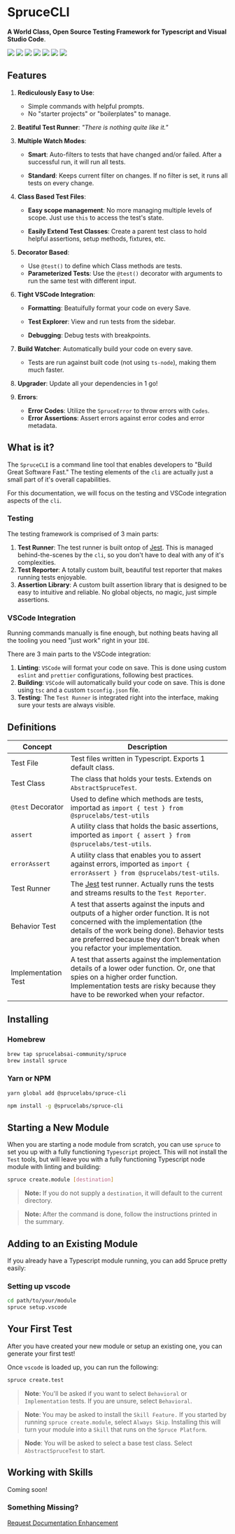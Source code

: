 # SpruceCLI

**A World Class, Open Source Testing Framework for Typescript and Visual Studio Code**. 

<div class="grid-buttons">
    <a href="https://github.com/sprucelabsai-community/spruce-cli-workspace"><img src="https://img.shields.io/github/last-commit/sprucelabsai-community/spruce-cli-workspace" /></a>
    <a href="https://github.com/sprucelabsai-community/spruce-cli-workspace"><img src="https://img.shields.io/circleci/build/github/sprucelabsai-community/spruce-cli-workspace" /></a>
    <a href="https://github.com/sprucelabsai-community/spruce-cli-workspace"><img src="https://img.shields.io/github/languages/top/sprucelabsai-community/spruce-cli-workspace" /></a>
    <a href="https://github.com/sprucelabsai-community/spruce-cli-workspace"><img src="https://img.shields.io/github/commit-activity/m/sprucelabsai-community/spruce-cli-workspace" /></a>
    <a href="https://www.npmjs.com/package/@sprucelabs/spruce-cli"><img src="https://img.shields.io/npm/dy/%40sprucelabs%2Fspruce-cli" /></a>
    <a href="https://github.com/sprucelabsai-community/spruce-cli-workspace"><img src="https://img.shields.io/github/issues/sprucelabsai-community/spruce-cli-workspace" /></a>
    <a href="https://www.npmjs.com/package/@sprucelabs/spruce-cli"><img src="https://img.shields.io/npm/v/%40sprucelabs%2Fspruce-cli" /></a>
</div>


## Features

1. **Rediculously Easy to Use**: 
    * Simple commands with helpful prompts.
    * No "starter projects" or "boilerplates" to manage.

1. **Beatiful Test Runner**: *"There is nothing quite like it."*
2. **Multiple Watch Modes**:
    * **Smart**: Auto-filters to tests that have changed and/or failed. After a successful run, it will run all tests.

    * **Standard**: Keeps current filter on changes. If no filter is set, it runs all tests on every change.
3. **Class Based Test Files**:
    * **Easy scope management**: No more managing multiple levels of scope. Just use `this` to access the test's state.

    * **Easily Extend Test Classes**: Create a parent test class to hold helpful assertions, setup methods, fixtures, etc.
2. **Decorator Based**: 
    * Use `@test()` to define which Class methods are tests.
    * **Parameterized Tests**: Use the `@test()` decorator with arguments to run the same test with different input.
4. **Tight VSCode Integration**:
    * **Formatting**: Beatuifully format your code on every Save.

    * **Test Explorer**: View and run tests from the sidebar.
    * **Debugging**: Debug tests with breakpoints.
6. **Build Watcher**: Automatically build your code on every save.
    * Tests are run against built code (not using `ts-node`), making them much faster.
7. **Upgrader**: Update all your dependencies in 1 go!
8. **Errors**:
    * **Error Codes**: Utilize the `SpruceError` to throw errors with `Codes`.
    * **Error Assertions**: Assert errors against error codes and error metadata.

## What is it?

The `SpruceCLI` is a command line tool that enables developers to "Build Great Software Fast." The testing elements of the `cli` are actually just a small part of it's overall capabilities.

For this documentation, we will focus on the testing and VSCode integration aspects of the `cli`.

### Testing

The testing framework is comprised of 3 main parts:

1. **Test Runner**: The test runner is built ontop of [Jest](https://jestjs.io). This is managed behind-the-scenes by the `cli`, so you don't have to deal with any of it's complexities.
2. **Test Reporter**: A totally custom built, beautiful test reporter that makes running tests enjoyable.
3. **Assertion Library**: A custom built assertion library that is designed to be easy to intuitive and reliable. No global objects, no magic, just simple assertions.

### VSCode Integration

Running commands manually is fine enough, but nothing beats having all the tooling you need "just work" right in your `IDE`.

There are 3 main parts to the VSCode integration:

1. **Linting**: `VSCode` will format your code on save. This is done using custom `eslint` and `prettier` configurations, following best practices.
2. **Building**: `VSCode` will automatically build your code on save. This is done using `tsc` and a custom `tsconfig.json` file.
3. **Testing**: The `Test Runner` is integrated right into the interface, making sure your tests are always visible.

## Definitions

| Concept | Description |
| --- | --- |
| Test File | Test files written in Typescript. Exports 1 default class. |
| Test Class | The class that holds your tests. Extends on `AbstractSpruceTest`. |
| `@test` Decorator | Used to define which methods are tests, importad as `import { test } from @sprucelabs/test-utils` |
| `assert` | A utility class that holds the basic assertions, imported as `import { assert } from @sprucelabs/test-utils`. |
| `errorAssert` | A utility class that enables you to assert against errors, imported as `import { errorAssert } from @sprucelabs/test-utils`. |
| Test Runner | The [Jest](https://jestjs.io) test runner. Actually runs the tests and streams results to the `Test Reporter`. |
| Behavior Test | A test that asserts against the inputs and outputs of a higher order function. It is not concerned with the implementation (the details of the work being done). Behavior tests are preferred because they don't break when you refactor your implementation. |
| Implementation Test | A test that asserts against the implementation details of a lower oder function. Or, one that spies on a higher order function. Implementation tests are risky because they have to be reworked when your refactor. |


## Installing

### Homebrew

```bash
brew tap sprucelabsai-community/spruce
brew install spruce
```

### Yarn or NPM

```bash
yarn global add @sprucelabs/spruce-cli
```

```bash
npm install -g @sprucelabs/spruce-cli
```

## Starting a New Module

When you are starting a node module from scratch, you can use `spruce` to set you up with a fully functioning `Typescript` project. This will not install the `Test` tools, but will leave you with a fully functioning Typescript node module with linting and building:


```bash
spruce create.module [destination]
```
> **Note:** If you do not supply a `destination`, it will default to the current directory.

> **Note:** After the command is done, follow the instructions printed in the summary. 

## Adding to an Existing Module

If you already have a Typescript module running, you can add Spruce pretty easily:

### Setting up vscode

```bash
cd path/to/your/module
spruce setup.vscode
```

## Your First Test
After you have created your new module or setup an existing one, you can generate your first test!

Once `vscode` is loaded up, you can run the following:

```bash
spruce create.test
```

> **Note**: You'll be asked if you want to select `Behavioral` or `Implementation` tests. If you are unsure, select `Behavioral`.

> **Note**: You may be asked to install the `Skill Feature.` If you started by running `spruce create.module`, select `Always Skip`. Installing this will turn your module into a `Skill` that runs on the `Spruce Platform`.

> **Node**: You will be asked to select a base test class. Select `AbstractSpruceTest` to start.

## Working with Skills

Coming soon!

### Something Missing?

<div class="grid-buttons">
    <a class="btn" href="https://forms.gle/2ZMtwUxg1egV8sHT8">Request Documentation Enhancement</a>
</div>